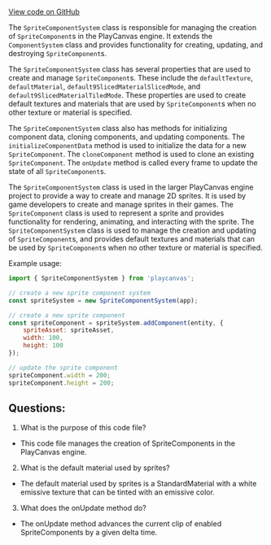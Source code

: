 [View code on GitHub](https://github.com/playcanvas/engine/src/framework/components/sprite/system.js)

The `SpriteComponentSystem` class is responsible for managing the creation of `SpriteComponent`s in the PlayCanvas engine. It extends the `ComponentSystem` class and provides functionality for creating, updating, and destroying `SpriteComponent`s.

The `SpriteComponentSystem` class has several properties that are used to create and manage `SpriteComponent`s. These include the `defaultTexture`, `defaultMaterial`, `default9SlicedMaterialSlicedMode`, and `default9SlicedMaterialTiledMode`. These properties are used to create default textures and materials that are used by `SpriteComponent`s when no other texture or material is specified.

The `SpriteComponentSystem` class also has methods for initializing component data, cloning components, and updating components. The `initializeComponentData` method is used to initialize the data for a new `SpriteComponent`. The `cloneComponent` method is used to clone an existing `SpriteComponent`. The `onUpdate` method is called every frame to update the state of all `SpriteComponent`s.

The `SpriteComponentSystem` class is used in the larger PlayCanvas engine project to provide a way to create and manage 2D sprites. It is used by game developers to create and manage sprites in their games. The `SpriteComponent` class is used to represent a sprite and provides functionality for rendering, animating, and interacting with the sprite. The `SpriteComponentSystem` class is used to manage the creation and updating of `SpriteComponent`s, and provides default textures and materials that can be used by `SpriteComponent`s when no other texture or material is specified.

Example usage:

```javascript
import { SpriteComponentSystem } from 'playcanvas';

// create a new sprite component system
const spriteSystem = new SpriteComponentSystem(app);

// create a new sprite component
const spriteComponent = spriteSystem.addComponent(entity, {
    spriteAsset: spriteAsset,
    width: 100,
    height: 100
});

// update the sprite component
spriteComponent.width = 200;
spriteComponent.height = 200;
```
## Questions: 
 1. What is the purpose of this code file?
- This code file manages the creation of SpriteComponents in the PlayCanvas engine.

2. What is the default material used by sprites?
- The default material used by sprites is a StandardMaterial with a white emissive texture that can be tinted with an emissive color.

3. What does the onUpdate method do?
- The onUpdate method advances the current clip of enabled SpriteComponents by a given delta time.